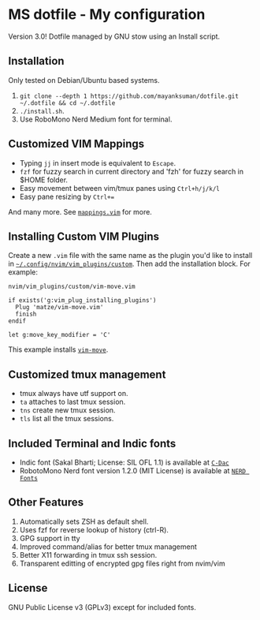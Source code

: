 # MS dotfile - My configuration

Version 3.0! Dotfile managed by GNU stow using an Install script.

## Installation

Only tested on Debian/Ubuntu based systems.

1. `git clone --depth 1 https://github.com/mayanksuman/dotfile.git ~/.dotfile && cd ~/.dotfile`
1. `./install.sh`.
1. Use RoboMono Nerd Medium font for terminal.

## Customized VIM Mappings

* Typing `jj` in insert mode is equivalent to `Escape`.
* `fzf` for fuzzy search in current directory and 'fzh' for fuzzy search in $HOME folder.
* Easy movement between vim/tmux panes using `Ctrl+h/j/k/l`
* Easy pane resizing by `Ctrl+=`


And many more. See [`mappings.vim`](nvim/.config/nvim/mappings.vim) for more.

## Installing Custom VIM Plugins

Create a new `.vim` file with the same name as the plugin you'd like to install
in [`~/.config/nvim/vim_plugins/custom`](nvim/.config/nvim/vim_plugins/custom). Then add the installation
block. For example:

`nvim/vim_plugins/custom/vim-move.vim`

```viml
if exists('g:vim_plug_installing_plugins')
  Plug 'matze/vim-move.vim'
  finish
endif

let g:move_key_modifier = 'C'
```

This example installs [`vim-move`](https://github.com/matze/vim-move).

## Customized tmux management

* tmux always have utf support on.
* `ta` attaches to last tmux session.
* `tns` create new tmux session.
* `tls` list all the tmux sessions.


## Included Terminal and Indic fonts

* Indic font (Sakal Bharti; License: SIL OFL 1.1) is available at [`C-Dac`](https://cdac.in/index.aspx?id=dl_sakal_bharati_font)
* RobotoMono Nerd font version 1.2.0 (MIT License) is available at [`NERD Fonts`](https://github.com/ryanoasis/nerd-fonts)

## Other Features

1. Automatically sets ZSH as default shell.
1. Uses fzf for reverse lookup of history (ctrl-R).
1. GPG support in tty
1. Improved command/alias for better tmux management
1. Better X11 forwarding in tmux ssh session.
1. Transparent editting of encrypted gpg files right from nvim/vim

## License

GNU Public License v3 (GPLv3) except for included fonts.
